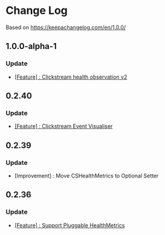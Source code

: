 # Change Log

Based on https://keepachangelog.com/en/1.0.0/

## 1.0.0-alpha-1

### Update
- [[Feature] : Clickstream health observation v2](https://github.com/gojek/clickstream-android/discussions/18)

## 0.2.40

### Update
- [[Feature] : Clickstream Event Visualiser](https://github.com/gojek/clickstream-android#event-visualiser)

## 0.2.39

### Update
- [Improvement] : Move CSHealthMetrics to Optional Setter


## 0.2.36

### Update
- [[Feature] : Support Pluggable HealthMetrics](https://github.com/gojek/clickstream-android/discussions/6)